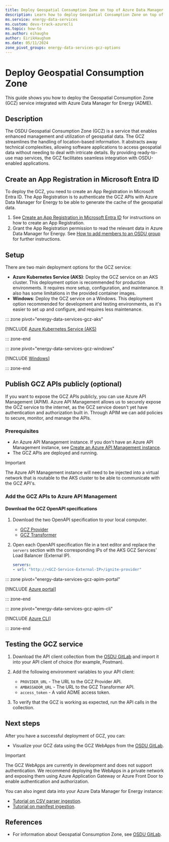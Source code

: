 ```yaml
---
title: Deploy Geospatial Consumption Zone on top of Azure Data Manager for Energy
description: Learn how to deploy Geospatial Consumption Zone on top of your Azure Data Manager for Energy instance.
ms.service: energy-data-services
ms.custom: devx-track-azurecli
ms.topic: how-to
ms.author: eihaugho
author: EirikHaughom
ms.date: 05/11/2024
zone_pivot_groups: energy-data-services-gcz-options
---
```


# Deploy Geospatial Consumption Zone

This guide shows you how to deploy the Geospatial Consumption Zone (GCZ) service integrated with Azure Data Manager for Energy (ADME).

## Description

The OSDU Geospatial Consumption Zone (GCZ) is a service that enables enhanced management and utilization of geospatial data. The GCZ streamlines the handling of location-based information. It abstracts away technical complexities, allowing software applications to access geospatial data without needing to deal with intricate details. By providing ready-to-use map services, the GCZ facilitates seamless integration with OSDU-enabled applications.

## Create an App Registration in Microsoft Entra ID

To deploy the GCZ, you need to create an App Registration in Microsoft Entra ID. The App Registration is to authenticate the GCZ APIs with Azure Data Manager for Energy to be able to generate the cache of the geospatial data.

1. See [Create an App Registration in Microsoft Entra ID](/azure/active-directory/develop/quickstart-register-app) for instructions on how to create an App Registration.
1. Grant the App Registration permission to read the relevant data in Azure Data Manager for Energy. See [How to add members to an OSDU group](/how-to-manage-users.md#add-members-to-an-osdu-group-in-a-data-partition) for further instructions.

## Setup

There are two main deployment options for the GCZ service:
- **Azure Kubernetes Service (AKS)**: Deploy the GCZ service on an AKS cluster. This deployment option is recommended for production environments. It requires more setup, configuration, and maintenance. It also has some limitations in the provided container images.
- **Windows**: Deploy the GCZ service on a Windows. This deployment option recommended for development and testing environments, as it's easier to set up and configure, and requires less maintenance.

::: zone pivot="energy-data-services-gcz-aks"

[!INCLUDE [Azure Kubernetes Service (AKS)](includes/how-to/how-to-deploy-gcz/deploy-gcz-on-aks.md)

::: zone-end

::: zone pivot="energy-data-services-gcz-windows"

[!INCLUDE [Windows](includes/how-to/how-to-deploy-gcz/deploy-gcz-on-windows.md)]

::: zone-end

## Publish GCZ APIs publicly (optional)

If you want to expose the GCZ APIs publicly, you can use Azure API Management (APIM).
Azure API Management allows us to securely expose the GCZ service to the internet, as the GCZ service doesn't yet have authentication and authorization built in.
Through APIM we can add policies to secure, monitor, and manage the APIs.

### Prerequisites

- An Azure API Management instance. If you don't have an Azure API Management instance, see [Create an Azure API Management instance](/azure/api-management/get-started-create-service-instance).
- The GCZ APIs are deployed and running.

> [!IMPORTANT]
> The Azure API Management instance will need to be injected into a virtual network that is routable to the AKS cluster to be able to communicate with the GCZ API's.

### Add the GCZ APIs to Azure API Management

#### Download the GCZ OpenAPI specifications

1. Download the two OpenAPI specification to your local computer.
    - [GCZ Provider](https://github.com/microsoft/adme-samples/blob/main/services/gcz/gcz-openapi-provider.yaml)
    - [GCZ Transformer](https://github.com/microsoft/adme-samples/blob/main/services/gcz/gcz-openapi-transformer.yaml)
1. Open each OpenAPI specification file in a text editor and replace the `servers` section with the corresponding IPs of the AKS GCZ Services' Load Balancer (External IP).

    ```yaml
    servers:
    - url: "http://<GCZ-Service-External-IP>/ignite-provider"
    ```

::: zone pivot="energy-data-services-gcz-apim-portal"

[!INCLUDE [Azure portal](includes/how-to/how-to-deploy-gcz/deploy-gcz-apim-portal.md)]

::: zone-end

::: zone pivot="energy-data-services-gcz-apim-cli"

[!INCLUDE [Azure CLI](includes/how-to/how-to-deploy-gcz/deploy-gcz-apim-cli.md)]

::: zone-end

## Testing the GCZ service

1. Download the API client collection from the [OSDU GitLab](https://community.opengroup.org/osdu/platform/consumption/geospatial/-/blob/master/docs/test-assets/postman/Geospatial%20Consumption%20Zone%20-%20Provider%20Postman%20Tests.postman_collection.json?ref_type=heads) and import it into your API client of choice (for example, Postman).
1. Add the following environment variables to your API client:
    - `PROVIDER_URL` - The URL to the GCZ Provider API.
    - `AMBASSADOR_URL` - The URL to the GCZ Transformer API.
    - `access_token` - A valid ADME access token.

1. To verify that the GCZ is working as expected, run the API calls in the collection.

## Next steps
After you have a successful deployment of GCZ, you can:

- Visualize your GCZ data using the GCZ WebApps from the [OSDU GitLab](https://community.opengroup.org/osdu/platform/consumption/geospatial/-/tree/master/docs/test-assets/webapps?ref_type=heads).

> [!IMPORTANT]
> The GCZ WebApps are currently in development and does not support authentication. We recommend deploying the WebApps in a private network and exposing them using Azure Application Gateway or Azure Front Door to enable authentication and authorization.

You can also ingest data into your Azure Data Manager for Energy instance:

- [Tutorial on CSV parser ingestion](tutorial-csv-ingestion.md).
- [Tutorial on manifest ingestion](tutorial-manifest-ingestion.md).
    
## References

- For information about Geospatial Consumption Zone, see [OSDU GitLab](https://community.opengroup.org/osdu/platform/consumption/geospatial/).
